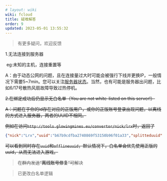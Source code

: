 ```yaml
---
# layout: wiki
wiki: fcloud
title: 疑难解答
order: 9
updated: 2023-05-01 13:55:32
---
```


> 有更多疑问，欢迎反馈

1.无法连接到服务器

​	eg:未知的主机，连接重置等

​	A：由于动态公网的问题，且在连接量过大时可能会被强行下线并更换IP，一般情况下需要5~7min。您可以关注[服务器状态](https://mcweb.hzchu.top/status/)。当然，也有可能是服务器出问题，比如6/17号散热风扇故障导致过热停机。

~~2.在绑定成功后仍显示无白名单（You are not white-listed on this server!）~~

​	~~A：问题在于你的id存在对应的正版用户，或你的正版账号登录出现问题，以离线的方式进入服务器，两者的UUID不相同。~~

~~例如在访问`http://tools.glowingmines.eu/convertor/nick/lrx`时，返回了~~

```json
{"nick":"Lrx","uuid":"b67b9cdfba2740869f53150b96f01a33","splitteduuid":"b67b9cdf-ba27-4086-9f53-150b96f01a33","offlineuuid":"bf2bd774012d3c30a1de15b487ce700e","offlinesplitteduuid":"bf2bd774-012d-3c30-a1de-15b487ce700e","haspaid":"true"}
```

~~可以看到同时存在`uuid`和`offlineuuid`，默认情况下，白名单会优先使用正版的uuid，从而无法进入游戏。~~

> ~~在群内发送“**离线账号修复**”可解决~~

> 已更改白名单逻辑
